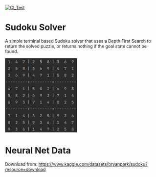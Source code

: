 [![CI_Test](https://github.com/S010MON/sudoku/actions/workflows/python-app.yml/badge.svg)](https://github.com/S010MON/sudoku/actions/workflows/python-app.yml)

# Sudoku Solver
A simple terminal based Sudoku solver that uses a Depth First Search to return the solved puzzle, or returns nothing if the goal state cannot be found.

![screenshot_img.png](https://github.com/S010MON/sudoku/blob/master/Sudoku_img.png)


# Neural Net Data
Download from: https://www.kaggle.com/datasets/bryanpark/sudoku?resource=download